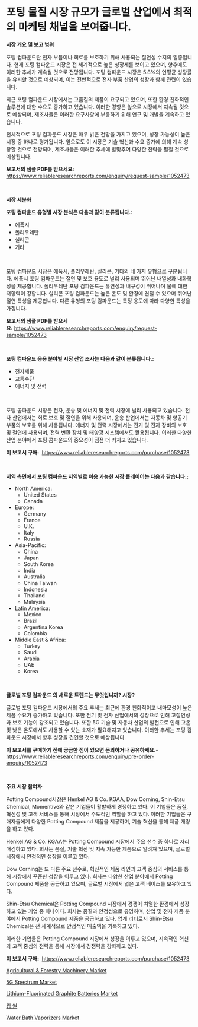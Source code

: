 <p><h1>포팅 물질 시장 규모가 글로벌 산업에서 최적의 마케팅 채널을 보여줍니다.</h1></p><p><strong>시장 개요 및 보고 범위</strong></p>
<p><p>포팅 컴파운드란 전자 부품이나 회로를 보호하기 위해 사용되는 절연성 수지의 일종입니다. 현재 포팅 컴파운드 시장은 전 세계적으로 높은 성장세를 보이고 있으며, 향후에도 이러한 추세가 계속될 것으로 전망됩니다. 포팅 컴파운드 시장은 5.8%의 연평균 성장률을 유지할 것으로 예상되며, 이는 전반적으로 전자 부품 산업의 성장과 함께 관련이 있습니다.</p><p>최근 포팅 컴파운드 시장에서는 고품질의 제품이 요구되고 있으며, 또한 환경 친화적인 솔루션에 대한 수요도 증가하고 있습니다. 이러한 경향은 앞으로 시장에서 지속될 것으로 예상되며, 제조사들은 이러한 요구사항에 부응하기 위해 연구 및 개발을 계속하고 있습니다.</p><p>전체적으로 포팅 컴파운드 시장은 매우 밝은 전망을 가지고 있으며, 성장 가능성이 높은 시장 중 하나로 평가됩니다. 앞으로도 이 시장은 기술 혁신과 수요 증가에 의해 계속 성장할 것으로 전망되며, 제조사들은 이러한 추세에 발맞추어 다양한 전략을 펼칠 것으로 예상됩니다.</p></p>
<p><strong>보고서의 샘플 PDF를 받으세요:</strong> <a href="https://www.reliableresearchreports.com/enquiry/request-sample/1052473">https://www.reliableresearchreports.com/enquiry/request-sample/1052473</a></p>
<p>&nbsp;</p>
<p><strong>시장 세분화</strong></p>
<p><strong>포팅 컴파운드 유형별 시장 분석은 다음과 같이 분류됩니다.:</strong></p>
<p><ul><li>에폭시</li><li>폴리우레탄</li><li>실리콘</li><li>기타</li></ul></p>
<p>&nbsp;</p>
<p><p>포팅 컴파운드 시장은 에폭시, 폴리우레탄, 실리콘, 기타의 네 가지 유형으로 구분됩니다. 에폭시 포팅 컴파운드는 절연 및 보호 용도로 널리 사용되며 뛰어난 내열성과 내화학성을 제공합니다. 폴리우레탄 포팅 컴파운드는 유연성과 내구성이 뛰어나며 물에 대한 저항력이 강합니다. 실리콘 포팅 컴파운드는 높은 온도 및 환경에 견딜 수 있으며 뛰어난 절연 특성을 제공합니다. 다른 유형의 포팅 컴파운드는 특정 용도에 따라 다양한 특성을 가집니다.</p></p>
<p><strong>보고서의 샘플 PDF를 받으세요:</strong>&nbsp;<a href="https://www.reliableresearchreports.com/enquiry/request-sample/1052473">https://www.reliableresearchreports.com/enquiry/request-sample/1052473</a></p>
<p>&nbsp;</p>
<p><strong> 포팅 컴파운드 응용 분야별 시장 산업 조사는 다음과 같이 분류됩니다.:</strong></p>
<p><ul><li>전자제품</li><li>교통수단</li><li>에너지 및 전력</li></ul></p>
<p>&nbsp;</p>
<p><p>포팅 콤파운드 시장은 전자, 운송 및 에너지 및 전력 시장에 널리 사용되고 있습니다. 전자 산업에서는 회로 보호 및 절연을 위해 사용되며, 운송 산업에서는 자동차 및 항공기 부품의 보호를 위해 사용됩니다. 에너지 및 전력 시장에서는 전기 및 전자 장비의 보호 및 절연에 사용되며, 전력 변환 장치 및 태양광 시스템에서도 활용됩니다. 이러한 다양한 산업 분야에서 포팅 콤파운드의 중요성이 점점 더 커지고 있습니다.</p></p>
<p><strong>이 보고서 구매:</strong>&nbsp; <a href="https://www.reliableresearchreports.com/purchase/1052473">https://www.reliableresearchreports.com/purchase/1052473</a></p>
<p>&nbsp;</p>
<p><strong>지역 측면에서 포팅 컴파운드 지역별로 이용 가능한 시장 플레이어는 다음과 같습니다.:</strong></p>
<p><ul>
    <li>
        North America:
        <ul>
            <li>United States</li>
            <li>Canada</li>
        </ul>
    </li>
    <li>
        Europe:
        <ul>
            <li>Germany</li>
            <li>France</li>
            <li>U.K.</li>
            <li>Italy</li>
            <li>Russia</li>
        </ul>
    </li>
    <li>
        Asia-Pacific:
        <ul>
            <li>China</li>
            <li>Japan</li>
            <li>South Korea</li>
            <li>India</li>
            <li>Australia</li>
            <li>China Taiwan</li>
            <li>Indonesia</li>
            <li>Thailand</li>
            <li>Malaysia</li>
        </ul>
    </li>
    <li>
        Latin America:
        <ul>
            <li>Mexico</li>
            <li>Brazil</li>
            <li>Argentina Korea</li>
            <li>Colombia</li>
        </ul>
    </li>
    <li>
        Middle East & Africa:
        <ul>
            <li>Turkey</li>
            <li>Saudi</li>
            <li>Arabia</li>
            <li>UAE</li>
            <li>Korea</li>
        </ul>
    </li>
    </ul></p>
<p>&nbsp;</p>
<p><strong>글로벌 포팅 컴파운드 의 새로운 트렌드는 무엇입니까? 시장?</strong></p>
<p><p>글로벌 포팅 컴파운드 시장에서의 주요 추세는 최근에 환경 친화적이고 내마모성이 높은 제품 수요가 증가하고 있습니다. 또한 전기 및 전자 산업에서의 성장으로 인해 고절연성과 보호 기능이 강조되고 있습니다. 또한 5G 기술 및 자동차 산업의 발전으로 인해 고온 및 낮은 온도에서도 사용할 수 있는 소재가 필요해지고 있습니다. 이러한 추세는 포팅 컴파운드 시장에서 향후 성장을 견인할 것으로 예상됩니다.</p></p>
<p><strong>이 보고서를 구매하기 전에 궁금한 점이 있으면 문의하거나 공유하세요.</strong>- <a href="https://www.reliableresearchreports.com/enquiry/pre-order-enquiry/1052473">https://www.reliableresearchreports.com/enquiry/pre-order-enquiry/1052473</a></p>
<p>&nbsp;</p>
<p><strong>주요 시장 참여자</strong></p>
<p><p>Potting Compound시장은 Henkel AG & Co. KGAA, Dow Corning, Shin-Etsu Chemical, Momentive와 같은 기업들이 활발하게 경쟁하고 있다. 이 기업들은 품질, 혁신성 및 고객 서비스를 통해 시장에서 주도적인 역할을 하고 있다. 이러한 기업들은 구매자들에게 다양한 Potting Compound 제품을 제공하며, 기술 혁신을 통해 제품 개량을 하고 있다.</p><p>Henkel AG & Co. KGAA는 Potting Compound 시장에서 주요 선수 중 하나로 자리매김하고 있다. 회사는 품질, 기술 혁신 및 지속 가능한 제품으로 알려져 있으며, 글로벌 시장에서 안정적인 성장을 이루고 있다. </p><p>Dow Corning는 또 다른 주요 선수로, 혁신적인 제품 라인과 고객 중심의 서비스를 통해 시장에서 꾸준한 성장을 이루고 있다. 회사는 다양한 산업 분야에서 Potting Compound 제품을 공급하고 있으며, 글로벌 시장에서 넓은 고객 베이스를 보유하고 있다.</p><p>Shin-Etsu Chemical은 Potting Compound 시장에서 경쟁이 치열한 환경에서 성장하고 있는 기업 중 하나이다. 회사는 품질과 안정성으로 유명하며, 산업 및 전자 제품 분야에서 Potting Compound 제품을 공급하고 있다. 업계 리더로서 Shin-Etsu Chemical은 전 세계적으로 안정적인 매출액을 기록하고 있다.</p><p>이러한 기업들은 Potting Compound 시장에서 성장을 이루고 있으며, 지속적인 혁신과 고객 중심의 전략을 통해 시장에서 경쟁력을 강화하고 있다.</p></p>
<p><strong>이 보고서 구매:</strong>&nbsp;&nbsp;<a href="https://www.reliableresearchreports.com/purchase/1052473">https://www.reliableresearchreports.com/purchase/1052473</a></p>
<p><p><a href="https://view.publitas.com/reportprime-1/agricultural-forestry-machinery-market-size-reflecting-a-forecast-till-2030-market-by-type-by-application-and-by-geography/">Agricultural & Forestry Machinery Market</a></p><p><a href="https://noble-drawer-34c.notion.site/5G-Spectrum-Market-Offers-Provide-Insightful-Data-for-the-Time-Period-from-2024-to-2031-and-also-Pro-fdc93e459ab84a6b96e96478ed8f0ccc">5G Spectrum Market</a></p><p><a href="https://view.publitas.com/reportprime-1/lithium-fluorinated-graphite-batteries-market-size-market-trends-and-growth-outlook-forecasted-for-period-from-2024-to-2031/">Lithium-Fluorinated Graphite Batteries Market</a></p><p><a href="https://medium.com/@jerrodhilll68/%EB%A6%AC%ED%94%84-%EC%8B%9C%EC%9E%A5-%EB%A9%94%ED%8A%B8%EB%A6%AD%EC%8A%A4%EC%9D%98-%EB%94%94%EC%BD%94%EB%94%A9-%EC%8B%9C%EC%9E%A5-%EC%A0%90%EC%9C%A0%EC%9C%A8-%ED%8A%B8%EB%A0%8C%EB%93%9C-%EB%B0%8F-%EC%84%B1%EC%9E%A5-%ED%8C%A8%ED%84%B4-ab0f2aa8b141">립 씰</a></p><p><a href="https://issuu.com/reportprime-2/docs/water-bath-vaporizers-market-size-2030.pptx">Water Bath Vaporizers Market</a></p></p>
